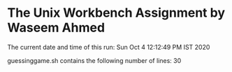 # The Unix Workbench Assignment by Waseem Ahmed

The current date and time of this run: Sun Oct  4 12:12:49 PM IST 2020

guessinggame.sh contains the following number of lines:
30
